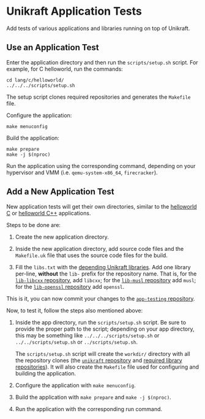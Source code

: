 # Unikraft Application Tests

Add tests of various applications and libraries running on top of Unikraft.

## Use an Application Test

Enter the application directory and then run the `scripts/setup.sh` script.
For example, for C helloworld, run the commands:

```console
cd lang/c/helloworld/
../../../scripts/setup.sh
```

The setup script clones required repositories and generates the `Makefile` file.

Configure the application:

```console
make menuconfig
```

Build the application:

```console
make prepare
make -j $(nproc)
```

Run the application using the corresponding command, depending on your hypervisor and VMM (i.e. `qemu-system-x86_64`, `firecracker`).

## Add a New Application Test

New application tests will get their own directories, similar to the [helloworld C](https://github.com/unikraft/app-testing/tree/master/lang/c/helloworld) or [helloworld C++](https://github.com/unikraft/app-testing/tree/master/lang/cpp/helloworld) applications.

Steps to be done are:

1. Create the new application directory.

1. Inside the new application directory, add source code files and the `Makefile.uk` file that uses the source code files for the build.

1. Fill the `libs.txt` with the [depending Unikraft libraries](https://github.com/unikraft/TODO).
   Add one library per-line, **without** the `lib-` prefix for the repository name.
   That is, for the [`lib-libcxx` repository](https://github.com/unikraft/lib-libcxx), add `libcxx`;
   for the [`lib-musl` repository](https://github.com/unikraft/lib-musl) add `musl`;
   for the [`lib-openssl` repository](https://github.com/unikraft/lib-openssl) add `openssl`.

This is it, you can now commit your changes to the [`app-testing` repository](https://github.com/unikraft/app-testing).

Now, to test it, follow the steps also mentioned above:

1. Inside the app directory, run the `scripts/setup.sh` script.
   Be sure to provide the proper path to the script;
   depending on your app directory, this may be something like `../../../scripts/setup.sh` or `../../scripts/setup.sh` or `../scripts/setup.sh`.

   The `scripts/setup.sh` script will create the `workdir/` directory with all the repository clones (the [`unikraft` repository](https://github.com/unikraft/unikraft) and [required library repositories](https://github.com/unikraft/)).
   It will also create the `Makefile` file used for configuring and building the application.

1. Configure the application with `make menuconfig`.

1. Build the application with `make prepare` and `make -j $(nproc)`.

1. Run the application with the corresponding run command.
